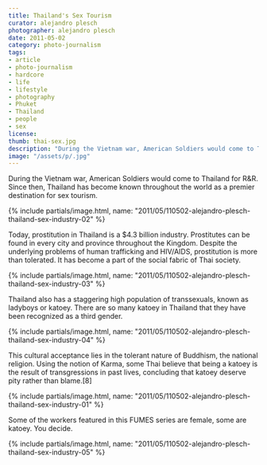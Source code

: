 ```yaml
---
title: Thailand's Sex Tourism
curator: alejandro plesch
photographer: alejandro plesch
date: 2011-05-02
category: photo-journalism
tags:
- article
- photo-journalism
- hardcore
- life
- lifestyle
- photography
- Phuket
- Thailand
- people
- sex
license:
thumb: thai-sex.jpg
description: "During the Vietnam war, American Soldiers would come to Thailand for R&amp;R.  Since then, Thailand has become known throughout the world as a premier destination for sex tourism."
image: "/assets/p/.jpg"
---
```

During the Vietnam war, American Soldiers would come to Thailand for R&amp;R.  Since then, Thailand has become known throughout the world as a premier destination for sex tourism.  

{% include partials/image.html, name: "2011/05/110502-alejandro-plesch-thailand-sex-industry-02" %}

Today, prostitution in Thailand is a $4.3 billion industry.  Prostitutes can be found in every city and province throughout the Kingdom.  Despite the underlying problems of human trafficking and HIV/AIDS, prostitution is more than tolerated. It has become a part of the social fabric of Thai society.


{% include partials/image.html, name: "2011/05/110502-alejandro-plesch-thailand-sex-industry-03" %}

Thailand also has a staggering high population of transsexuals, known as ladyboys or katoey.  There are so many katoey in Thailand that they have  been recognized as a third gender.  


{% include partials/image.html, name: "2011/05/110502-alejandro-plesch-thailand-sex-industry-04" %}

This cultural acceptance lies in the tolerant nature of Buddhism, the national religion.  Using the notion of Karma, some Thai believe that being a katoey is the result of transgressions in past lives, concluding that katoey deserve pity rather than blame.[8]

{% include partials/image.html, name: "2011/05/110502-alejandro-plesch-thailand-sex-industry-01" %}

Some of the workers featured in this FUMES series are female, some are katoey. You decide.

{% include partials/image.html, name: "2011/05/110502-alejandro-plesch-thailand-sex-industry-05" %}
